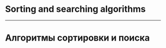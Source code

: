 # Sorting and searching algorithms

------------------------------------------------------------------------------------

# Алгоритмы сортировки и поиска
